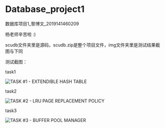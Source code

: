 # Database_project1

数据库项目1_黎博文_2019141460209

杨老师辛苦啦 :)

scudb文件夹里是源码，scudb.zip是整个项目文件，img文件夹里是测试结果截图与下同

测试截图：

task1

![TASK #1 - EXTENDIBLE HASH TABLE](https://user-images.githubusercontent.com/55120118/142726636-4e2d45d7-2b17-4a90-bf5c-2a10cb7ab989.png)


task2

![TASK #2 - LRU PAGE REPLACEMENT POLICY](https://user-images.githubusercontent.com/55120118/142726640-d26efc3d-d7b9-4c8a-8c39-f4a34659ca4e.png)


task3

![TASK #3 - BUFFER POOL MANAGER](https://user-images.githubusercontent.com/55120118/142726644-e4a9bce0-9c72-438a-8560-9a973a34e298.png)

